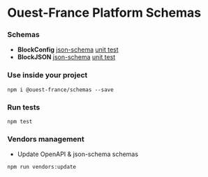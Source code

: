 # Ouest-France Platform Schemas

### Schemas

* **BlockConfig** [json-schema](BlockConfig.json)
  [unit test](BlockConfig.test.js)
* **BlockJSON** [json-schema](BlockJSON.json) [unit test](BlockJSON.test.js)

### Use inside your project

```
npm i @ouest-france/schemas --save
```

### Run tests

```
npm test
```

### Vendors management

* Update OpenAPI & json-schema schemas

```shell
npm run vendors:update
```
